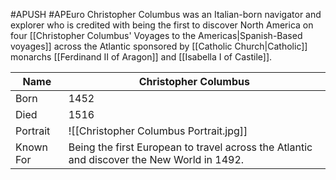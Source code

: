 #APUSH #APEuro 
Christopher Columbus was an Italian-born navigator and explorer who is credited with being the first to discover North America on four [[Christopher Columbus' Voyages to the Americas|Spanish-Based voyages]] across the Atlantic sponsored by [[Catholic Church|Catholic]] monarchs [[Ferdinand II of Aragon]] and [[Isabella I of Castile]].

| Name      | Christopher Columbus                                                                       |
| --------- | ------------------------------------------------------------------------------------------ |
| Born      | 1452                                                                                       |
| Died      | 1516                                                                                       |
| Portrait  |                ![[Christopher Columbus Portrait.jpg]]                                                                            |
| Known For | Being the first European to travel across the Atlantic and discover the New World in 1492. |
